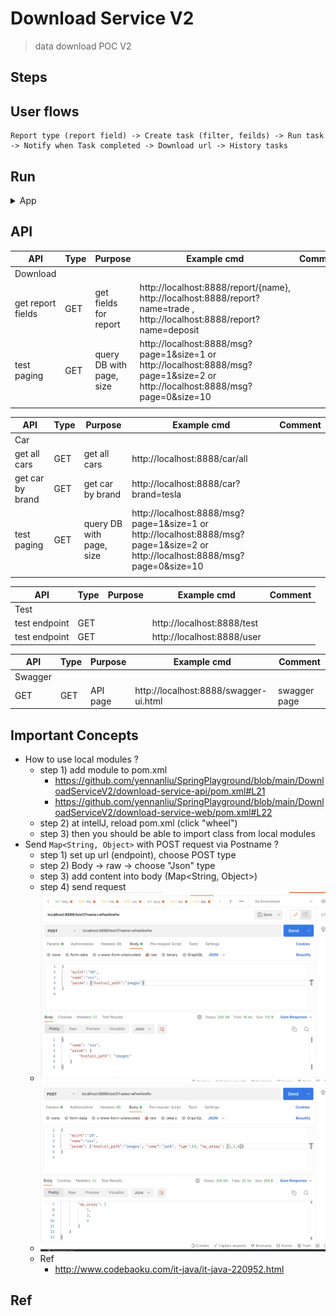 # Download Service V2
> data download POC V2

## Steps


## User flows
```
Report type (report field) -> Create task (filter, feilds) -> Run task -> Notify when Task completed -> Download url -> History tasks
``` 


## Run

<details>
<summary>App</summary>

```bash
#---------------------------
# Run app
#---------------------------

# build
mvn package

# run
java -jar <built_jar>
```

</details>


## API

| API | Type | Purpose | Example cmd | Comment|
| ----- | -------- | ---- | ----- | ---- |
| Download | | | |
| get report fields | GET | get fields for report| http://localhost:8888/report/{name}, http://localhost:8888/report?name=trade , http://localhost:8888/report?name=deposit |
| test paging |GET |query DB with page, size| http://localhost:8888/msg?page=1&size=1 or http://localhost:8888/msg?page=1&size=2  or http://localhost:8888/msg?page=0&size=10 |
|  |  | | |

| API | Type | Purpose | Example cmd | Comment|
| ----- | -------- | ---- | ----- | ---- |
| Car | | | |
| get all cars | GET | get all cars | http://localhost:8888/car/all |
| get car by brand | GET | get car by brand  |http://localhost:8888/car?brand=tesla |
| test paging |GET |query DB with page, size| http://localhost:8888/msg?page=1&size=1 or http://localhost:8888/msg?page=1&size=2  or http://localhost:8888/msg?page=0&size=10 |
|  |  | | |

| API | Type | Purpose | Example cmd | Comment|
| ----- | -------- | ---- | ----- | ---- |
| Test |  | | |
| test endpoint |GET | | http://localhost:8888/test |
| test endpoint |GET | | http://localhost:8888/user |

| API | Type | Purpose | Example cmd | Comment|
| ----- | -------- | ---- | ----- | ---- |
| Swagger |  |  |  ||
| GET | GET | API page | http://localhost:8888/swagger-ui.html |swagger page|


## Important Concepts
- How to use local modules ?
    - step 1) add module to pom.xml
        - https://github.com/yennanliu/SpringPlayground/blob/main/DownloadServiceV2/download-service-api/pom.xml#L21
        - https://github.com/yennanliu/SpringPlayground/blob/main/DownloadServiceV2/download-service-web/pom.xml#L22
    - step 2) at intellJ, reload pom.xml (click "wheel")
    - step 3) then you should be able to import class from local modules
- Send `Map<String, Object>` with POST request via Postname ?
    - step 1) set up url (endpoint), choose POST type
    - step 2) Body -> raw -> choose "Json" type
    - step 3) add content into body (Map<String, Object>)
    - step 4) send request
    - <img src ="https://github.com/yennanliu/SpringPlayground/blob/main/DownloadServiceV2/doc/img/post_with_map_1.png">
    - <img src ="https://github.com/yennanliu/SpringPlayground/blob/main/DownloadServiceV2/doc/img/post_with_map_2.png">
    - Ref
        - http://www.codebaoku.com/it-java/it-java-220952.html

## Ref